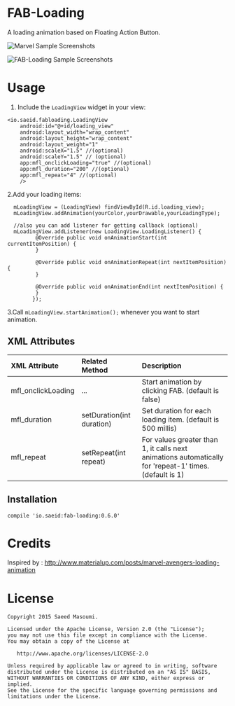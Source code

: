 FAB-Loading
==========================
A loading animation based on Floating Action Button.

 ![Marvel Sample Screenshots][1]

 ![FAB-Loading Sample Screenshots][2]


Usage
=====
 1. Include the `LoadingView` widget in your view:
  ```
  <io.saeid.fabloading.LoadingView
      android:id="@+id/loading_view"
      android:layout_width="wrap_content"
      android:layout_height="wrap_content"
      android:layout_weight="1"
      android:scaleX="1.5" //(optional)
      android:scaleY="1.5" // (optional)
      app:mfl_onclickLoading="true" //(optional)
      app:mfl_duration="200" //(optional)
      app:mfl_repeat="4" //(optional)
      />
```
  2.Add your loading items:

  ```
    mLoadingView = (LoadingView) findViewById(R.id.loading_view);
    mLoadingView.addAnimation(yourColor,yourDrawable,yourLoadingType);

    //also you can add listener for getting callback (optional)
    mLoadingView.addListener(new LoadingView.LoadingListener() {
           @Override public void onAnimationStart(int currentItemPosition) {
           }

           @Override public void onAnimationRepeat(int nextItemPosition) {
           }

           @Override public void onAnimationEnd(int nextItemPosition) {
           }
          });
  ```

  3.Call  `mLoadingView.startAnimation();` whenever you want to start animation.

XML Attributes
-------
| XML Attribute | Related Method | Description |
|:---|:---|:---|
| mfl_onclickLoading | ... | Start animation by clicking FAB. (default is false) |
| mfl_duration | setDuration(int duration) | Set duration for each loading item. (default is 500 millis) |
| mfl_repeat | setRepeat(int repeat) | For values greater than 1, it calls next animations automatically for 'repeat-1' times. (default is 1) |

Installation
-------
```
compile 'io.saeid:fab-loading:0.6.0'
```

Credits
=====
Inspired by : http://www.materialup.com/posts/marvel-avengers-loading-animation

License
=====
```
Copyright 2015 Saeed Masoumi.

Licensed under the Apache License, Version 2.0 (the "License");
you may not use this file except in compliance with the License.
You may obtain a copy of the License at

   http://www.apache.org/licenses/LICENSE-2.0

Unless required by applicable law or agreed to in writing, software
distributed under the License is distributed on an "AS IS" BASIS,
WITHOUT WARRANTIES OR CONDITIONS OF ANY KIND, either express or implied.
See the License for the specific language governing permissions and
limitations under the License.
```
[1]: https://raw.githubusercontent.com/smasoumi/FAB-Loading/master/images/marvel_loader.gif
[2]: https://raw.githubusercontent.com/smasoumi/FAB-Loading/master/images/preview.gif